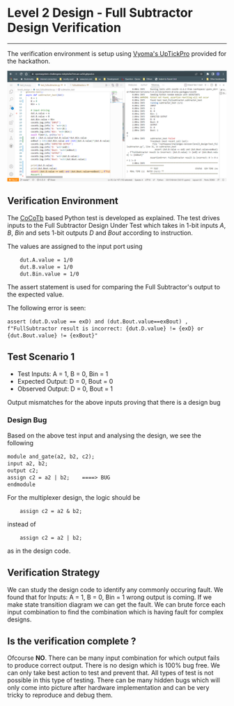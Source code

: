 # Level 2 Design - Full Subtractor Design Verification
-------
The verification environment is setup using [Vyoma's UpTickPro](https://vyomasystems.com) provided for the hackathon.

![Verification Environment](/assets/lvl3-1.png)

## Verification Environment

The [CoCoTb](https://www.cocotb.org/) based Python test is developed as explained. The test drives inputs to the Full Subtractor Design Under Test which takes in 1-bit inputs *A*, *B*, *Bin* and sets 1-bit outputs *D* and *Bout* according to instruction.

The values are assigned to the input port using 
```
	dut.A.value = 1/0
	dut.B.value = 1/0
	dut.Bin.value = 1/0
```

The assert statement is used for comparing the Full Subtractor's output to the expected value.

The following error is seen:
```
assert (dut.D.value == exD) and (dut.Bout.value==exBout) , f"FullSubtractor result is incorrect: {dut.D.value} != {exD} or {dut.Bout.value} != {exBout}"
```
## Test Scenario 1
- Test Inputs: A = 1,	B = 0,	Bin = 1
- Expected Output: D = 0, Bout = 0
- Observed Output: D = 0, Bout = 1

Output mismatches for the above inputs proving that there is a design bug

### Design Bug
Based on the above test input and analysing the design, we see the following

```
module and_gate(a2, b2, c2);
input a2, b2;
output c2;
assign c2 = a2 | b2;	====> BUG
endmodule
```
For the multiplexer design, the logic should be 
```
	assign c2 = a2 & b2;
```
instead of 
```
	assign c2 = a2 | b2;
``` 
as in the design code.

## Verification Strategy
We can study the design code to identify any commonly occuring fault. We found that for Inputs: A = 1,	B = 0,	Bin = 1 wrong output is coming. If we make state transition diagram we can get the fault. We can brute force each input combination to find the combination which is having fault for complex designs.

## Is the verification complete ?
Ofcourse **NO**. There can be many input combination for which output fails to produce correct output. There is no design which is 100% bug free. We can only take best action to test and prevent that. All types of test is not possible in this type of testing. There can be many hidden bugs which will only come into picture after hardware implementation and can be very tricky to reproduce and debug them.